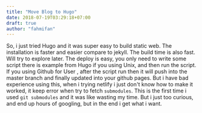 ```yaml
---
title: "Move Blog to Hugo"
date: 2018-07-19T03:29:18+07:00
draft: true
author: "fahmifan"
---
```


So, i just tried Hugo and it was super easy to build static web. The installation is faster and easier compare to jekyll. The build time is also fast. Will try to explore later.
The deploy is easy, you only need to write some script there is example from Hugo if you using Unix, and then run the script. If you using Github for User , after the script run then it will push into the master branch and finally updated into your github pages.
But i have bad experience using this, when i trying netlify i just don't know how to make it worked, it keep error when try to fetch `submodules`.  This is the first time i used `git submodules` and it was like wasting my time. But i just too curious, and end up hours of googling, but in the end i get what i want.

